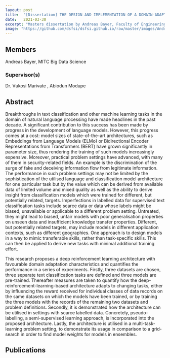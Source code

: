 ```yaml
---
layout: post
title:  "[Dissertation] THE DESIGN AND IMPLEMENTATION OF A DOMAIN-ADAPTIVE DEEP REINFORCEMENT LEARNING TEXT CLASSIFICATION ARCHITECTURE"
date:   2021-03-30
excerpt: "Masters dissertation by Andreas Bayer, Faculty of Engineering, Built Environment and Information Technology(Big Data Science) University of Pretoria, Pretoria"
image: "https://github.com/dsfsi/dsfsi.github.io/raw/master/images/Andreas.png"
---
```

## Members
Andreas Bayer, MITC Big Data Science
### Supervisor(s)
Dr. Vukosi Marivate , Abiodun Modupe

## Abstract
Breakthroughs in text classification and other machine learning tasks in the domain of natural language processing have made headlines in the past decade. A significant contribution to this success has been made by progress in the development of language models. However, this progress comes at a cost: model sizes of state-of-the-art architectures, such as Embeddings from Language Models (ELMo) or Bidirectional Encoder Representations from Transformers (BERT) have grown significantly in parameter size, thus rendering the training of such models increasingly expensive. Moreover, practical problem settings have advanced, with many of them in security-related fields. An example is the discrimination of the surge of fake and deceiving information flow from legitimate information. The performance in such problem settings may not be limited by the sophistication of the utilised language and classification model architecture for one particular task but by the value which can be derived from available data of limited volume and mixed quality as well as the ability to derive insight from classification models which were trained for different, but potentially related, targets. Imperfections in labelled data for supervised text classification tasks include scarce data or data whose
labels might be biased, unavailable or applicable to a different problem setting. Untreated, they might lead to biased, unfair models with poor generalisation properties on unseen data and insufficient knowledge transfer properties. Different, but potentially related targets, may include models in different application contexts, such as different geographies. One approach is to design models in a way to mimic transferable skills, rather than task-specific skills. This can then be applied to derive new tasks with minimal additional training effort.

This research proposes a deep reinforcement learning architecture with favourable domain adaptation characteristics and quantifies the performance in a series of experiments. Firstly, three datasets are chosen, three separate text classification tasks are defined and three models are pre-trained. Thereafter measures are taken to quantify how the deep-reinforcement-learning-based architecture adapts to changing tasks, either by influencing the reward received for individual classes of data records on the same datasets on which the models have been trained, or by training the three models with the records of the remaining two datasets and problem definitions. Secondly, it is demonstrated how the architecture can be utilised in settings with scarce labelled data. Concretely, pseudo-labelling, a semi-supervised learning approach, is incorporated into the proposed architecture. Lastly, the architecture is utilised in a multi-task-learning problem setting, to demonstrate its usage in comparison to a grid-search in order to find model weights for models in ensembles.

## Publications

